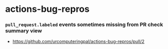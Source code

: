 # actions-bug-repros

### `pull_request.labeled` events sometimes missing from PR check summary view

- https://github.com/urcomputeringpal/actions-bug-repros/pull/2

